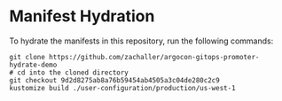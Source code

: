 # Manifest Hydration

To hydrate the manifests in this repository, run the following commands:

```shell
git clone https://github.com/zachaller/argocon-gitops-promoter-hydrate-demo
# cd into the cloned directory
git checkout 9d2d8275ab8a76b59454ab4505a3c04de280c2c9
kustomize build ./user-configuration/production/us-west-1
```
